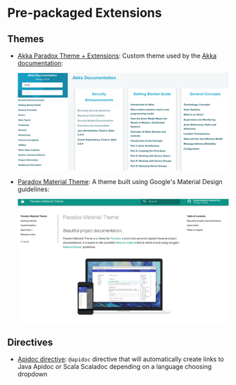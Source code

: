 # Pre-packaged Extensions

## Themes

 * [Akka Paradox Theme + Extensions](https://github.com/akka/akka-paradox): Custom theme used by the 
   [Akka documentation](https://akka.io/docs/akka/):
   
   ![Akka Docs Screenshot](../img/akka-paradox-theme.png)
   
 * [Paradox Material Theme](https://github.com/jonas/paradox-material-theme): A theme built using Google's Material Design
   guidelines:
   
   ![Material Theme Screenshot](../img/material-theme.png)

## Directives

 * [Apidoc directive](https://github.com/lightbend/sbt-paradox-apidoc): `@apidoc` directive that will automatically
   create links to Java Apidoc or Scala Scaladoc depending on a language choosing dropdown